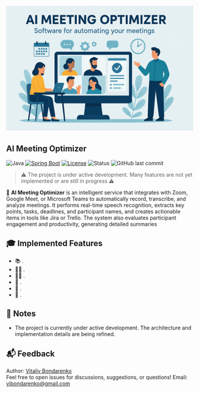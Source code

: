 # ![alt text](<readmemainimage.png>)

## AI Meeting Optimizer

![Java](https://img.shields.io/badge/Java-21-orange)
[![Spring Boot](https://img.shields.io/badge/Spring%20Boot-3.5.5-brightgreen)](https://spring.io/projects/spring-boot)
[![License](https://img.shields.io/github/license/VIBondarenko/aimeetingoptimizer)](./LICENSE)
![Status](https://img.shields.io/badge/status-in%20progress-yellow)
![GitHub last commit](https://img.shields.io/github/last-commit/VIBondarenko/aimeetingoptimizer)

> ⚠️ The project is under active development. Many features are not yet implemented or are still in progress ⚠️

📘 **AI Meeting Optimizer** is an intelligent service that integrates with Zoom, Google Meet, or Microsoft Teams to automatically record, transcribe, and analyze meetings. It performs real-time speech recognition, extracts key points, tasks, deadlines, and participant names, and creates actionable items in tools like Jira or Trello. The system also evaluates participant engagement and productivity, generating detailed summaries

## 🎓 Implemented Features

- 📚 .
- 👨‍🎓 .
- 🧑‍🏫 .
- 📝 .
- 📄 .
- 💾 .

## 🧩 Notes

- The project is currently under active development. The architecture and implementation details are being refined.

## 📬 Feedback

Author: [Vitaliy Bondarenko](https://github.com/VIBondarenko)  
Feel free to open issues for discussions, suggestions, or questions!
Email: [vibondarenko@gmail.com](mailto:vibondarenko@gmail.com)

